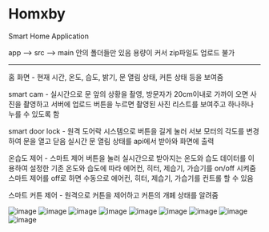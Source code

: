 # Homxby
Smart Home Application 

app --> src --> main 안의 폴더들만 있음
용량이 커서 zip파일도 업로드 불가

--------------------------------------------------------------------------------------------------------------------

홈 화면 - 현재 시간, 온도, 습도, 밝기, 문 열림 상태, 커튼 상태 등을 보여줌

smart cam - 실시간으로 문 앞의 상황을 촬영, 방문자가 20cm이내로 가까이 오면 사진을 촬영하고 서버에 업로드
            버튼을 누르면 촬영된 사진 리스트를 보여주고 하나하나 누를 수 있도록 함
            
smart door lock - 원격 도어락 시스템으로 버튼을 길게 눌러 서보 모터의 각도를 변경하여 문을 열고 닫음
                  실시간 문 열림 상태를 api에서 받아와 화면에 출력
               
온습도 제어 - 스마트 제어 버튼을 눌러 실시간으로 받아지는 온도와 습도 데이터를 이용하여 설정한 기존 온도와 습도에 따라 에어컨, 히터, 제습기, 가습기를 on/off 시켜줌
             스마트 제어를 off로 하면 수동으로 에어컨, 히터, 제습기, 가습기를 컨트롤 할 수 있음
             
스마트 커튼 제어 - 원격으로 커튼을 제어하고 커튼의 개폐 상태를 알려줌


![image](https://github.com/eunjijen/Homxby/assets/75493219/05ae85f5-1e2c-4a92-9b29-44ca529f855f)
![image](https://github.com/eunjijen/Homxby/assets/75493219/03e794a7-1178-493d-b607-06db513c9c8f)
![image](https://github.com/eunjijen/Homxby/assets/75493219/6e8cdfd7-cd96-43d4-8fb5-75c52f4ce577)
![image](https://github.com/eunjijen/Homxby/assets/75493219/684968b7-9a67-4112-861b-82f36cf11197)
![image](https://github.com/eunjijen/Homxby/assets/75493219/b89d8f93-b48a-4158-9aa0-61a61657d1bb)
![image](https://github.com/eunjijen/Homxby/assets/75493219/cedac6f1-8831-4734-a4c0-925cdd9dc193)
![image](https://github.com/eunjijen/Homxby/assets/75493219/ab0f415a-15c8-4ea9-9ce3-5b145c826b03)
![image](https://github.com/eunjijen/Homxby/assets/75493219/81f299b2-f1e0-4831-b480-e0ef27f4614d)
![image](https://github.com/eunjijen/Homxby/assets/75493219/d66c75b6-9860-4d6c-8a1e-a72e80aa4061)
